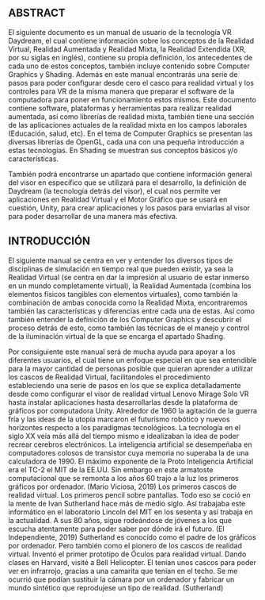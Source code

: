## ABSTRACT
El siguiente documento es un manual de usuario de la tecnología VR Daydream, el cual contiene información sobre los conceptos de la Realidad Virtual, Realidad  Aumentada y Realidad Mixta, la Realidad Extendida (XR, por su siglas en inglés), contiene su propia definición, los antecedentes de cada uno de estos conceptos, también incluye contenido sobre  Computer Graphics y Shading. Además en este manual encontrarás una serie de pasos para poder configurar desde cero el casco para realidad virtual y los controles para VR de la misma manera que preparar el software de la computadora para poner en funcionamiento estos mismos.
Este documento contiene software, plataformas y herramientas para realizar realidad aumentada, así como librerías de realidad mixta, también tiene una sección de las aplicaciones actuales de la realidad mixta en los campos laborales (Educación, salud, etc).
En el tema de Computer Graphics se presentan las diversas librerías de OpenGL, cada una con una pequeña introducción a estas tecnologías. En Shading se muestran sus conceptos básicos y/o características.

También podrá encontrarse un apartado que contiene información general del visor en específico que se utilizará para el desarrollo, la definición de Daydream (la tecnología detrás del visor), el cual nos permite ver aplicaciones en Realidad Virtual  y el Motor Gráfico que se usará en cuestión, Unity, para crear aplicaciones y los pasos para enviarlas al visor para poder desarrollar de una manera más efectiva.

## INTRODUCCIÓN
El siguiente manual se centra en ver y entender los diversos tipos de disciplinas de simulación en tiempo real que pueden existir, ya sea la Realidad Virtual (se centra en dar la impresión al usuario de estar inmerso en un mundo completamente virtual), la Realidad Aumentada (combina los elementos físicos tangibles con elementos virtuales), como también la combinación de ambas conocida como la Realidad Mixta, encontraremos también las características y diferencias entre cada una de estas. Así como también entender la definición de los Computer Graphics y descubrir el proceso detrás de esto, como también las técnicas de el manejo y control de la iluminación virtual de la que se encarga el apartado Shading.

Por consiguiente este manual será de mucha ayuda para apoyar a los diferentes usuarios, el cual tiene un enfoque especial en que sea entendible para la mayor cantidad de personas posible que quieran aprender a utilizar los cascos de Realidad Virtual, facilitandoles el procedimiento estableciendo una serie de pasos en los que se explica detalladamente desde como configurar el visor de realidad virtual Lenovo Mirage Solo VR hasta instalar aplicaciones hasta desarrollarlas desde la plataforma de gráficos por computadora Unity.
Alrededor de 1960 la agitación de la guerra fría y las ideas de la utopía marcaron el futurismo robótico y nuevos horizontes respecto a los paradigmas tecnológicos. La tecnología en el siglo XX veía más allá del tiempo mismo e idealizaban la idea de poder recrear cerebros electrónicos. La inteligencia artificial se desempeñaba en computadores colosos de transistor cuya memoria no superaba la de una calculadora de 1990. El máximo exponente de la Proto Inteligencia Artificial era el TC-2 el MIT de la EE.UU. Sin embargo en este armatoste computacional que se remonta a los años 60 trajo a la luz los primeros gráficos por ordenador. (Mario Viciosa, 2019)
Los primeros cascos de realidad virtual. Los primeros pencil sobre pantallas. Todo eso se coció en la mente de Ivan Sutherland hace más de medio siglo. Así trabajaba este informático en el laboratorio Lincoln del MIT en los sesenta y así trabaja en la actualidad. A sus 80 años, sigue rodeándose de jóvenes a los que escucha atentamente para poder saber por dónde irá el futuro. (El Independiente, 2019)
Sutherland es conocido como el padre de los gráficos por ordenador. Pero también como el pionero de los cascos de realidad virtual. Inventó el primer prototipo de Óculos para realidad virtual. 
Dando clases en Harvard, visité a Bell Helicopter. El tenían unos cascos para poder ver en infrarrojo, gracias a una camarita que tenían en el techo. Se me ocurrió que podían sustituir la cámara por un ordenador y fabricar un mundo sintético que reprodujese un tipo de realidad. (Sutherland)
